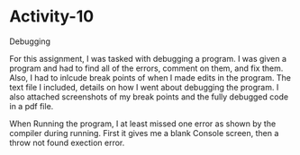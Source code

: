 # Activity-10
Debugging 


For this assignment, I was tasked with debugging a program. I was given a program and had to find all of the errors, comment on them, and fix them. Also, I had to inlcude break points of when I made edits in the program. The text file I included, details on how I went about debugging the program. I also attached screenshots of my break points and the fully debugged code in a pdf file.

When Running the program, I at least missed one error as shown by the compiler during running. First it gives me a blank Console screen, then a throw not found exection error.
